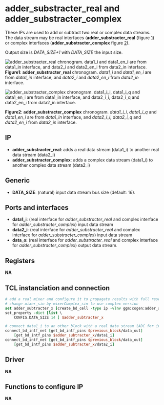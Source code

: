 # adder_substracter_real and adder_substracter_complex

These IPs are used to add or subtract two real or complex data streams.
The data stream may be real interfaces (**adder_substracter_real** (figure [1](#adder_substracter_real)) or 
complex interfaces (**adder_substracter_complex** figure [2](#adder_substracter_complex)). 

Output size is *DATA_SIZE+1* with *DATA_SIZE* the input size.

[adderReal]: figures/adderReal.svg "adderReal"
![**adder_substracter_real** chronogram. *data1_i* and *data1_en_i* are from *data1_in* interface, 
and *data2_i* and *data2_en_i* from *data2_in* interface.][adderReal]
__Figure1__: **adder_substracter_real** chronogram. *data1_i* and *data1_en_i* are from *data1_in* 
interface, and *data2_i* and *data2_en_i* from *data2_in* interface.

[adderComplex]: figures/adderComplex.svg "adderComplex"
![**adder_substracter_complex** chronogram. *data1_i_i*, *data1_i_q* and *data1_en_i* are
from *data1_in* interface, and *data2_i_i*, *data2_i_q* and *data2_en_i* from *data2_in* 
interface.][adderComplex]

__Figure2__: **adder_substracter_complex** chronogram. *data1_i_i*, *data1_i_q* and *data1_en_i* are
from *data1_in* interface, and *data2_i_i*, *data2_i_q* and *data2_en_i* from *data2_in* 
interface.

## IP

* **adder_substracter_real**: adds a real data stream (data1_i) to another real data
stream (data2_i)
* **adder_substracter_complex**: adds a complex data stream (data1_i) to another complex data
stream (data2_i)

## Generic

* **DATA_SIZE**: (natural) input data stream bus size (default: 16).

## Ports and interfaces

* **data1_i**: (real interface for *adder_substracter_real* and complex interface for
  *adder_substracter_complex*) input data stream
* **data2_i**: (real interface for *adder_substracter_real* and complex interface for
  *adder_substracter_complex*) input data stream
* **data_o**: (real interface for *adder_substracter_real* and complex interface for
  *adder_substracter_complex*) output data stream.

## Registers

**NA**

## TCL instanciation and connection

```tcl
# add a real mixer and configure it to propagate results with full resolution
# change mixer_sin by mixerComplex_sin to use complex version
set adder_subtracter_x [create_bd_cell -type ip -vlnv ggm:cogen:adder_substracter_real:1.0 adder_subtracter_real]
set_property -dict [list \
    CONFIG.DATA_SIZE 14 ] $adder_subtracter_x

# connect data1_i to an other block with a real data stream (ADC for instance)
connect_bd_intf_net [get_bd_intf_pins $previous_block/data_out]
	[get_bd_intf_pins $adder_subtracter_x/data1_i]
connect_bd_intf_net [get_bd_intf_pins $previous_block/data_out]
	[get_bd_intf_pins $adder_subtracter_x/data2_i]

```
## Driver

**NA**

## Functions to configure IP

**NA**
